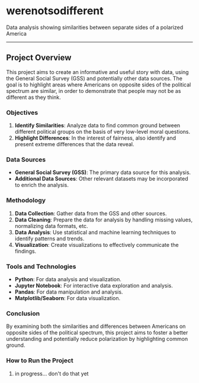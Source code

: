 # werenotsodifferent
Data analysis showing similarities between separate sides of a polarized America

_______

## Project Overview

This project aims to create an informative and useful story with data, using the General Social Survey (GSS) and potentially other data sources. The goal is to highlight areas where Americans on opposite sides of the political spectrum are similar, in order to demonstrate that people may not be as different as they think. 

### Objectives

1. **Identify Similarities**: Analyze data to find common ground between different political groups on the basis of very low-level moral questions.
2. **Highlight Differences**: In the interest of fairness, also identify and present extreme differences that the data reveal.

### Data Sources

- **General Social Survey (GSS)**: The primary data source for this analysis.
- **Additional Data Sources**: Other relevant datasets may be incorporated to enrich the analysis.

### Methodology

1. **Data Collection**: Gather data from the GSS and other sources.
2. **Data Cleaning**: Prepare the data for analysis by handling missing values, normalizing data formats, etc.
3. **Data Analysis**: Use statistical and machine learning techniques to identify patterns and trends.
4. **Visualization**: Create visualizations to effectively communicate the findings.

### Tools and Technologies

- **Python**: For data analysis and visualization.
- **Jupyter Notebook**: For interactive data exploration and analysis.
- **Pandas**: For data manipulation and analysis.
- **Matplotlib/Seaborn**: For data visualization.

### Conclusion

By examining both the similarities and differences between Americans on opposite sides of the political spectrum, this project aims to foster a better understanding and potentially reduce polarization by highlighting common ground.

### How to Run the Project

1. in progress... don't do that yet
